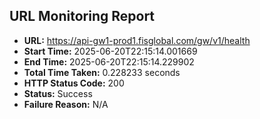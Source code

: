 ## URL Monitoring Report

- **URL:** https://api-gw1-prod1.fisglobal.com/gw/v1/health
- **Start Time:** 2025-06-20T22:15:14.001669
- **End Time:** 2025-06-20T22:15:14.229902
- **Total Time Taken:** 0.228233 seconds
- **HTTP Status Code:** 200
- **Status:** Success
- **Failure Reason:** N/A
